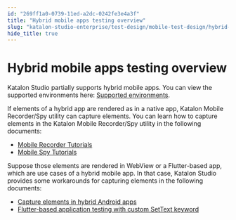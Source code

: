```yaml
---
id: "269ff1a0-0739-11ed-a2dc-0242fe3e4a3f"
title: "Hybrid mobile apps testing overview"
slug: "katalon-studio-enterprise/test-design/mobile-test-design/hybrid-mobile-apps-testing/hybrid-mobile-apps-testing-overview"
hide_title: true
---
```

  

# <a id="id" class="anchor_top_offset"/><a id="ariaid-title1" class="anchor_top_offset"/>Hybrid mobile apps testing overview

  
    
<p xmlns="http://www.w3.org/1999/xhtml" className="p">Katalon Studio partially supports hybrid mobile apps. You can   view the supported environments here: <a className="xref" href="/docs/katalon-studio-enterprise/release-notes/supported-environments">Supported     environments</a>.</p> 
    
<p xmlns="http://www.w3.org/1999/xhtml" className="p">If elements of a hybrid app are rendered as in a native app,   Katalon Mobile Recorder/Spy utility can capture elements. You can   learn how to capture elements in the Katalon Mobile Recorder/Spy   utility in the following documents:</p> 
    
<ul xmlns="http://www.w3.org/1999/xhtml" className="ul">   <li className="li">     <a className="xref" href="/docs/katalon-studio-enterprise/test-design/mobile-test-design/mobile-record-and-spy-utilities/mobile-recorder-tutorial---7.6-onwards">Mobile       Recorder Tutorials</a>   </li>   <li className="li">     <a className="xref" href="/docs/katalon-studio-enterprise/test-design/mobile-test-design/mobile-record-and-spy-utilities/tutorial-for-mobile-object-spy">Mobile       Spy Tutorials</a>   </li> </ul> 
    
<p xmlns="http://www.w3.org/1999/xhtml" className="p">Suppose those elements are rendered in WebView or a   Flutter-based app, which are use cases of a hybrid mobile app. In   that case, Katalon Studio provides some workarounds for capturing   elements in the following documents:</p> 
    
<ul xmlns="http://www.w3.org/1999/xhtml" className="ul">   <li className="li">     <a className="xref" href="/docs/katalon-studio-enterprise/test-design/mobile-test-design/hybrid-mobile-apps-testing/capture-elements-in-hybrid-android-apps">Capture       elements in hybrid Android apps</a>   </li>   <li className="li">     <a className="xref" href="/docs/katalon-studio-enterprise/extend-katalon-studio/custom-keywords/flutter-based-application-testing-with-custom-settext-keyword">Flutter-based       application testing with custom SetText keyword</a>   </li> </ul> 
  


